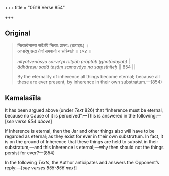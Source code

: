 +++
title = "0619 Verse 854"

+++
## Original 
>
> नित्यत्वेनास्य सर्वेऽपि नित्याः प्राप्ताः (घटादयः) ।  
> आधारेषु सदा तेषां समवायो न संस्थितेः ॥ ८५४ ॥ 
>
> *nityatvenāsya sarve'pi nityāḥ prāptāḥ (ghaṭādayaḥ)* \|  
> *ādhāreṣu sadā teṣāṃ samavāyo na saṃsthiteḥ* \|\| 854 \|\| 
>
> By the eternality of inherence all things become eternal; because all these are ever present, by inherence in their own substratum.—(854)



## Kamalaśīla

It has been argued above (under *Text* 826) that “Inherence must be eternal, because no Cause of it is perceived”.—This is answered in the following:—[*see verse 854 above*]

If Inherence is eternal, then the Jar and other things also will have to be regarded as eternal; as they exist for ever in their own substratum. In fact, it is on the ground of Inherence that these things are held to subsist in their substratum,—and this Inherence is eternal;—why then should not the things persist for ever?—(854)

In the following *Texts*, the Author anticipates and answers the Opponent’s reply:—[*see verses 855-856 next*]


